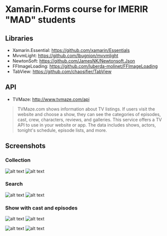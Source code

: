# Xamarin.Forms course for IMERIR "MAD" students

## Libraries
- Xamarin.Essential: https://github.com/xamarin/Essentials
- MvvmLight: https://github.com/lbugnion/mvvmlight
- NewtonSoft: https://github.com/JamesNK/Newtonsoft.Json
- FFImageLoading: https://github.com/luberda-molinet/FFImageLoading
- TabView: https://github.com/chaosifier/TabView

## API
- TVMaze: http://www.tvmaze.com/api

> TVMaze.com shows information about TV listings. If users visit the website and choose a show, they can see the categories of episodes, cast, crew, characters, reviews, and galleries. This service offers a TV API to use in your website or app. The data includes shows, actors, tonight's schedule, episode lists, and more.

## Screenshots
### Collection
![alt text](https://github.com/Kingamattack/Xamarin-IMERIR-course/blob/master/Screenshots/ios_collection.png)
![alt text](https://github.com/Kingamattack/Xamarin-IMERIR-course/blob/master/Screenshots/android_collection.png)

### Search
![alt text](https://github.com/Kingamattack/Xamarin-IMERIR-course/blob/master/Screenshots/ios_search.png)
![alt text](https://github.com/Kingamattack/Xamarin-IMERIR-course/blob/master/Screenshots/android_search.png)

### Show with cast and episodes
![alt text](https://github.com/Kingamattack/Xamarin-IMERIR-course/blob/master/Screenshots/ios_cast.png)
![alt text](https://github.com/Kingamattack/Xamarin-IMERIR-course/blob/master/Screenshots/android_cast.png)

![alt text](https://github.com/Kingamattack/Xamarin-IMERIR-course/blob/master/Screenshots/ios_episodes.png)
![alt text](https://github.com/Kingamattack/Xamarin-IMERIR-course/blob/master/Screenshots/android_episodes.png)